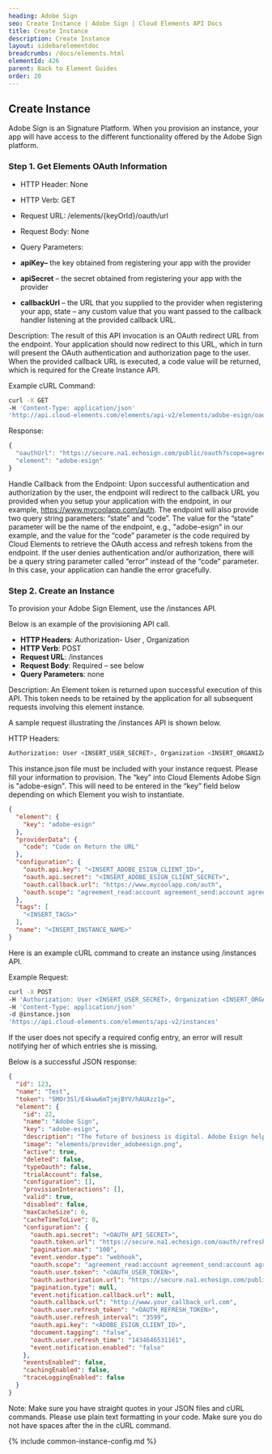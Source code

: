 ```yaml
---
heading: Adobe Sign
seo: Create Instance | Adobe Sign | Cloud Elements API Docs
title: Create Instance
description: Create Instance
layout: sidebarelementdoc
breadcrumbs: /docs/elements.html
elementId: 426
parent: Back to Element Guides
order: 20
---
```


## Create Instance

Adobe Sign is an Signature Platform. When you provision an instance, your app will have access to the different functionality offered by the Adobe Sign platform.

### Step 1. Get Elements OAuth Information

* HTTP Header: None
* HTTP Verb: GET
* Request URL: /elements/{keyOrId}/oauth/url
* Request Body: None
* Query Parameters:

* __apiKey–__ the key obtained from registering your app with the provider
* __apiSecret__ – the secret obtained from registering your app with the provider
* __callbackUrl__ – the URL that you supplied to the provider when registering your app, state – any custom value that you want passed to the callback handler listening at the provided callback URL.

Description: The result of this API invocation is an OAuth redirect URL from the endpoint. Your application should now redirect to this URL, which in turn will present the OAuth authentication and authorization page to the user. When the provided callback URL is executed, a code value will be returned, which is required for the Create Instance API.

Example cURL Command:

```bash
curl -X GET
-H 'Content-Type: application/json'
'http://api.cloud-elements.com/elements/api-v2/elements/adobe-esign/oauth/url?apiKey=insert_adobe-esign_app_id&apiSecret=insert_adobe-esign_app_secret&callbackUrl=www.mycoolapp.com/auth&scope=public_profile'
```

Response:

```javascript
{
  "oauthUrl": "https://secure.na1.echosign.com/public/oauth?scope=agreement_read%3Aaccount+agreement_send%3Aaccount+agreement_write%3Aaccount+library_read%3Aaccount+library_write%3Aaccount+user_login%3Aaccount+user_read%3Aaccount+user_write%3Aaccount+widget_read%3Aaccount+widget_write%3Aaccount+workflow_read%3Aaccount+workflow_write%3Aaccount&response_type=code&redirect_uri=https%3A%2F%2Fwww.mycoolapp.com%2Fauth&state=adobe_esign&client_id=adobe-esign_client_id",
  "element": "adobe-esign"
}

```

Handle Callback from the Endpoint:
Upon successful authentication and authorization by the user, the endpoint will redirect to the callback URL you provided when you setup your application with the endpoint, in our example, https://www.mycoolapp.com/auth. The endpoint will also provide two query string parameters: “state” and “code”. The value for the “state” parameter will be the name of the endpoint, e.g., "adobe-esign" in our example, and the value for the “code” parameter is the code required by Cloud Elements to retrieve the OAuth access and refresh tokens from the endpoint. If the user denies authentication and/or authorization, there will be a query string parameter called “error” instead of the “code” parameter. In this case, your application can handle the error gracefully.

### Step 2. Create an Instance

To provision your Adobe Sign Element, use the /instances API.

Below is an example of the provisioning API call.

* __HTTP Headers__: Authorization- User <user secret>, Organization <organization secret>
* __HTTP Verb__: POST
* __Request URL__: /instances
* __Request Body__: Required – see below
* __Query Parameters__: none

Description: An Element token is returned upon successful execution of this API. This token needs to be retained by the application for all subsequent requests involving this element instance.

A sample request illustrating the /instances API is shown below.

HTTP Headers:

```bash
Authorization: User <INSERT_USER_SECRET>, Organization <INSERT_ORGANIZATION_SECRET>

```
This instance.json file must be included with your instance request.  Please fill your information to provision.  The “key” into Cloud Elements Adobe Sign is "adobe-esign".  This will need to be entered in the “key” field below depending on which Element you wish to instantiate.

```json
{
  "element": {
    "key": "adobe-esign"
  },
  "providerData": {
    "code": "Code on Return the URL"
  },
  "configuration": {
    "oauth.api.key": "<INSERT_ADOBE_ESIGN_CLIENT_ID>",
    "oauth.api.secret": "<INSERT_ADOBE_ESIGN_CLIENT_SECRET>",
    "oauth.callback.url": "https://www.mycoolapp.com/auth",
    "oauth.scope": "agreement_read:account agreement_send:account agreement_write:account library_read:account library_write:account user_login:account user_read:account user_write:account widget_read:account widget_write:account workflow_read:account workflow_write:account"
  },
  "tags": [
    "<INSERT_TAGS>"
  ],
  "name": "<INSERT_INSTANCE_NAME>"
}
```

Here is an example cURL command to create an instance using /instances API.

Example Request:

```bash
curl -X POST
-H 'Authorization: User <INSERT_USER_SECRET>, Organization <INSERT_ORGANIZATION_SECRET>'
-H 'Content-Type: application/json'
-d @instance.json
'https://api.cloud-elements.com/elements/api-v2/instances'
```

If the user does not specify a required config entry, an error will result notifying her of which entries she is missing.

Below is a successful JSON response:

```json
{
  "id": 123,
  "name": "Test",
  "token": "5MOr3Sl/E4kww6mTjmjBYV/hAUAzz1g=",
  "element": {
    "id": 22,
    "name": "Adobe Sign",
    "key": "adobe-esign",
    "description": "The future of business is digital. Adobe Esign helps businesses of all sizes easily and securely sign, send, and manage documents in the cloud, with unmatched availability and legal enforceability.",
    "image": "elements/provider_adobeesign.png",
    "active": true,
    "deleted": false,
    "typeOauth": false,
    "trialAccount": false,
    "configuration": [],
    "provisionInteractions": [],
    "valid": true,
    "disabled": false,
    "maxCacheSize": 0,
    "cacheTimeToLive": 0,
    "configuration": {
      "oauth.api.secret": "<OAUTH_API_SECRET>",
      "oauth.token.url": "https://secure.na1.echosign.com/oauth/refresh",
      "pagination.max": "100",
      "event.vendor.type": "webhook",
      "oauth.scope": "agreement_read:account agreement_send:account agreement_write:account library_read:account library_write:account user_login:account user_read:account user_write:account widget_read:account widget_write:account workflow_read:account workflow_write:account",
      "oauth.user.token": "<OAUTH_USER_TOKEN>",
      "oauth.authorization.url": "https://secure.na1.echosign.com/public/oauth",
      "pagination.type": null,
      "event.notification.callback.url": null,
      "oauth.callback.url": "http://www.your_callback_url.com",
      "oauth.user.refresh_token": "<OAUTH_REFRESH_TOKEN>",
      "oauth.user.refresh_interval": "3599",
      "oauth.api.key": "<ADOBE_ESIGN_CLIENT_ID>",
      "document.tagging": "false",
      "oauth.user.refresh_time": "1434646531161",
      "event.notification.enabled": "false"
    },
    "eventsEnabled": false,
    "cachingEnabled": false,
    "traceLoggingEnabled": false
  }
}
```

Note:  Make sure you have straight quotes in your JSON files and cURL commands.  Please use plain text formatting in your code.  Make sure you do not have spaces after the in the cURL command.

{% include common-instance-config.md %}
